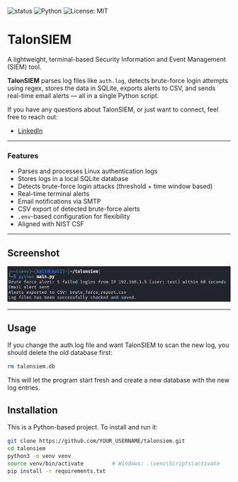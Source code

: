 ![status](https://img.shields.io/badge/status-Ready%20for%20Use-brightgreen)
![Python](https://img.shields.io/badge/python-3.x-blue)
![License: MIT](https://img.shields.io/badge/license-MIT-lightgrey)

# TalonSIEM

A lightweight, terminal-based Security Information and Event Management (SIEM) tool.

**TalonSIEM** parses log files like `auth.log`, detects brute-force login attempts using regex, stores the data in SQLite, exports alerts to CSV, and sends real-time email alerts — all in a single Python script.

If you have any questions about TalonSIEM, or just want to connect, feel free to reach out:

- [LinkedIn](https://www.linkedin.com/in/antonio-del-campo/)

---

### Features

- Parses and processes Linux authentication logs
- Stores logs in a local SQLite database
- Detects brute-force login attacks (threshold + time window based)
- Real-time terminal alerts
- Email notifications via SMTP
- CSV export of detected brute-force alerts
- `.env`-based configuration for flexibility
- Aligned with NIST CSF

---

## Screenshot

![TalonSIEM Screenshot](images/TalonSIEM.png)

---

## Usage

If you change the auth.log file and want TalonSIEM to scan the new log, you should delete the old database first:

```bash
rm talonsiem.db
```

This will let the program start fresh and create a new database with the new log entries.

## Installation

This is a Python-based project. To install and run it:

```bash
git clone https://github.com/YOUR_USERNAME/talonsiem.git
cd talonsiem
python3 -m venv venv
source venv/bin/activate         # Windows: .\venv\Scripts\activate
pip install -r requirements.txt
